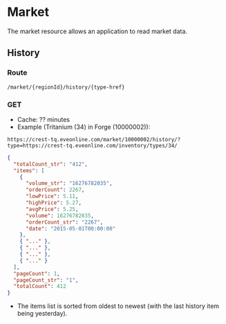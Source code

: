 # Market
The market resource allows an application to read market data.

## History
### Route
``/market/{regionId}/history/{type-href}``

### GET
* Cache: ?? minutes
* Example (Tritanium (34) in Forge (10000002)):

``https://crest-tq.eveonline.com/market/10000002/history/?type=https://crest-tq.eveonline.com/inventory/types/34/``

```json
{
  "totalCount_str": "412",
  "items": [
    {
      "volume_str": "16276782035",
      "orderCount": 2267,
      "lowPrice": 5.11,
      "highPrice": 5.27,
      "avgPrice": 5.25,
      "volume": 16276782035,
      "orderCount_str": "2267",
      "date": "2015-05-01T00:00:00"
    },
    { "..." },
    { "..." },
    { "..." },
    { "..." }
  ],
  "pageCount": 1,
  "pageCount_str": "1",
  "totalCount": 412
}
```

* The items list is sorted from oldest to newest (with the last history item being yesterday).

